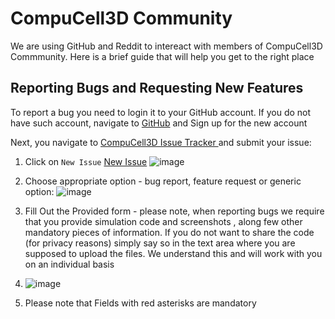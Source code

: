 # CompuCell3D Community

We are using GitHub and Reddit to intereact with members of CompuCell3D Commmunity. Here is a brief guide that will help you get to the right place

## Reporting Bugs and Requesting New Features

To report a bug you need to login it to your GitHub account. If you do not have such account, navigate to [GitHub](https://www.github.com) and Sign up for the new account

Next, you navigate to [CompuCell3D Issue Tracker ](https://github.com/CompuCell3D/CompuCell3D/issues) and submit your issue:

1. Click on ``New Issue`` [New Issue](https://github.com/CompuCell3D/CompuCell3D/issues/new/choose)
   ![image](https://github.com/user-attachments/assets/9c215d16-fa39-4c8e-a16f-7d0bb700fc4b)

2. Choose appropriate option - bug report, feature request or generic option:
![image](https://github.com/user-attachments/assets/f15cfc5f-2510-42ee-9629-dcb977ffc9fa)

 3. Fill Out the Provided form - please note, when reporting bugs we require that you provide simulation code and screenshots , along few other mandatory pieces of information. If you do not want to share the code (for privacy reasons) simply say so in the text area where you are supposed to upload the files. We understand this and will work with you on an individual basis
 4. ![image](https://github.com/user-attachments/assets/16a40eeb-ba1a-4926-856f-0af5d7157de0)

 5. Please note that Fields with red asterisks are mandatory
